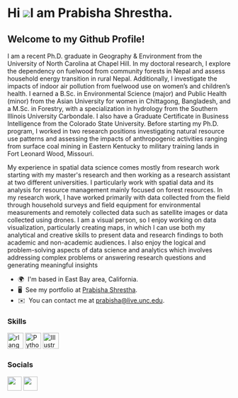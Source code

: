 Hi ![](https://user-images.githubusercontent.com/18350557/176309783-0785949b-9127-417c-8b55-ab5a4333674e.gif)I am Prabisha Shrestha. 
=========================================================================================================================================

Welcome to my Github Profile!
----------------------

I am a recent Ph.D. graduate in Geography & Environment from the University of North Carolina at Chapel Hill. In my doctoral research, I explore the dependency on fuelwood from community forests in Nepal and assess household energy transition in rural Nepal. Additionally, I investigate the impacts of indoor air pollution from fuelwood use on women’s and children’s health. I earned a B.Sc. in Environmental Science (major) and Public Health (minor) from the Asian University for women in Chittagong, Bangladesh, and a M.Sc. in Forestry, with a specialization in hydrology from the Southern Illinois University Carbondale. I also have a Graduate Certificate in Business Intelligence from the Colorado State University. Before starting my Ph.D. program, I worked in two research positions investigating natural resource use patterns and assessing the impacts of anthropogenic activities ranging from surface coal mining in Eastern Kentucky to military training lands in Fort Leonard Wood, Missouri. 

My experience in spatial data science comes mostly from research work starting with my master's research and then working as a research assistant at two different universities. I particularly work with spatial data and its analysis for resource management mainly focused on forest resources. In my research work, I have worked primarily with data collected from the field through household surveys and field equipment for environmental measurements and remotely collected data such as satellite images or data collected using drones. I am a visual person, so I enjoy working on data visualization, particularly creating maps, in which I can use both my analytical and creative skills to present data and research findings to both academic and non-academic audiences. I also enjoy the logical and problem-solving aspects of data science and analytics which involves addressing complex problems or answering research questions and generating meaningful insights

*   🌍  I'm based in East Bay area, California.
*   🖥️  See my portfolio at [Prabisha Shrestha](http://prabisha.shrestha.com/portfolio).
*   ✉️  You can contact me at [prabisha@live.unc.edu](mailto:prabisha.shrestha@gmail.com).

### Skills
<p align="left">
<a href="https://www.r-project.org/" target="_blank" rel="noreferrer"><img src="https://raw.githubusercontent.com/danielcranney/readme-generator/main/public/icons/skills/rlang-colored.svg" width="36" height="36" alt="rlang" /></a>
<a href="https://www.python.org/" target="_blank" rel="noreferrer"><img src="https://raw.githubusercontent.com/danielcranney/readme-generator/main/public/icons/skills/python-colored.svg" width="36" height="36" alt="Python" /></a>
<a href="adobe.com/uk/products/illustrator.html" target="_blank" rel="noreferrer"><img src="https://raw.githubusercontent.com/danielcranney/readme-generator/main/public/icons/skills/illustrator-colored.svg" width="36" height="36" alt="Illustrator" /></a>
</p>
                    
### Socials

<p align="left"> <a href="https://www.github.com/Prabisha" target="_blank" rel="noreferrer"><img src="https://raw.githubusercontent.com/danielcranney/readme-generator/main/public/icons/socials/github.svg" width="32" height="32" /></a> <a href="https://www.linkedin.com/in/prabishashrestha/" target="_blank" rel="noreferrer"><img src="https://raw.githubusercontent.com/danielcranney/readme-generator/main/public/icons/socials/linkedin.svg" width="32" height="32" /></a></p>

